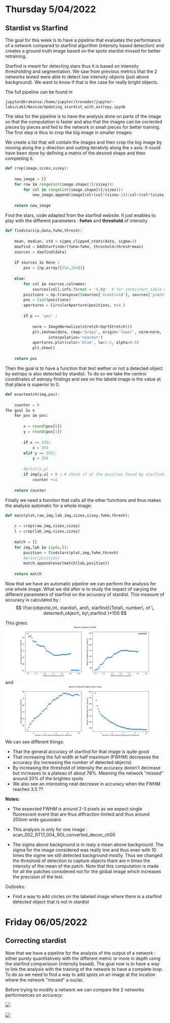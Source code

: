 # Thursday 5/04/2022
## Stardist vs Starfind
The goal for this week is to have a pipeline that evaluates the performance of a network compared to starfind algorithm (intensity based detection) and creates a ground truth image based on the spots stardist missed for better retraining. 

Starfind is meant for detecting stars thus it is based on intensity thresholding and segmentation. We saw from previous metrics that the 2 networks tested were able to detect low intensity objects (just above background). We want to know if that is the case for really bright objects. 

The full pipeline can be found in
```shell
jupyter@krakatoa:/home/jupyter/tronador/jupyter-labs/Lab1/Nessim/Updating_stardist_with_astropy.ipynb
```

The idea for the pipeline is to have the analysis done on parts of the image so that the computation is faster and also that the images can be corrected pieces by pieces and fed to the network in small pieces for better training. The first step is thus to crop the big image in smaller images:

We create a list that will contain the images and then crop the big image by moving along the y direction and cutting iterativly along the x axis. It could have been done by defining a matrix of the desired shape and then completing it.

```python 
def crop(image,sizex,sizey):
    
    new_image = []
    for row in range(int(image.shape[1]/sizey)):
        for col in range(int(image.shape[0]/sizex)):
            new_image.append(image[col+(col*(sizex-1)):col+(col*(sizex-1))+sizex-1,row+(row*(sizey-1)):row+(row*(sizey-1))+sizey-1])

    return new_image
```

Find the stars, code adapted from the starfind website. It just enables to play with the different parameters : **fwhm** and **threshold** of intensity
```python
def findstars(p,data,fwhm,thresh):
    
    mean, median, std = sigma_clipped_stats(data, sigma=3)  
    daofind = DAOStarFinder(fwhm=fwhm, threshold=thresh*mean)  
    sources = daofind(data)
    
    if sources is None :
        pos = [np.array([254,254])]
        
    else:
        for col in sources.colnames:  
            sources[col].info.format = '%.8g'  # for consistent table output
        positions = np.transpose((sources['xcentroid'], sources['ycentroid']))
        pos = list(positions)
        apertures = CircularAperture(positions, r=4.)

        if p == 'yes' :

            norm = ImageNormalize(stretch=SqrtStretch())
            plt.imshow(data, cmap='Greys', origin='lower', norm=norm,
                   interpolation='nearest')
            apertures.plot(color='blue', lw=1.5, alpha=0.5)
            plt.show()
    
    return pos
```

Then the goal is to have a function that test wether or not a detected object by astropy is also detected by stardist. To do so we take the centroi coordinates of astropy findings and see on the labeld image is the value at that place is superior to 0.

```python 
def exactmatch(img,pos):
    
    counter = 0 
The goal is n
    for pos in pos:
            
        x = round(pos[0])
        y = round(pos[1])
        
        if x == 255:
            x = 254
        elif y == 255:
            y = 254
            
        #print(x,y)
        if img[y,x] > 0 : # check if at the position found by starfind on the labeled image there is a label
            counter +=1

    return counter
```

Finally we need a function that calls all the other functions and thus makes the analysis automatic for a whole image:

```python
def main(plot,raw_img,lab_img,sizex,sizey,fwhm,thresh):
    
    c = crop(raw_img,sizex,sizey)
    l = crop(lab_img,sizex,sizey)
    
    match = []
    for img,lab in zip(c,l):
        position = findstars(plot,img,fwhm,thresh)
        #print(position)
        match.append(exactmatch(lab,position))
    
    return match
```

Now that we have an automatic pipeline we can perform the analysis for one whole image. What we did after is to study the impact of varying the different parameters of starfind on the accuracy of stardist. This measure of accuracy is calculated by : $$ \frac{objects\,in\, stardist\, and\, starfind}{Total\, number\, of \, detected\,object\, by\,starfind }*100 $$

This gives: 
![](plots/Nessim_FWHM.png)
and 
![](plots/Nessim's_Network_Sigma_above_bckg.png)
We can see different things:
- That the general accuracy of starfind for that image is quite good
- That increasing the full width at half maximum (FWHM) decreases the accuracy (by increasing the number of detected objects) 
- By increasing the threshold of intensity the accuracy doesn't decrease but increases to a plateau of about 78%. Meaning the network "missed" around 20% of the brightes spots
- We also see an interesting neat decrease in accuracy when the FWHM reaches 3.5 ?? 

**Notes:**  
- The expected FWHM is around 2-3 pixels as we expect single fluorescent event that are thus diffraction limited and thus around 200nm wide gaussians

- This analysis is only for one image : scan_002_RT17_004_ROI_converted_decon_ch00

- The sigma above background is in realy a mean above background. The sigma for the image considered was really low and thus even with 10 times the sigme we still detected background mostly. Thus we changed the threshold of detection to capture objects thare are n times the intensity of the mean of the patch. Note that this computation is made for all the patches considered not for the global image which increases the precision of the test. 

Outlooks: 
- Find a way to add circles on the labeled image where there is a starfind detected object that is not in stardist

# Friday 06/05/2022 
## Correcting stardist
Now that we have a pipeline for the analysis of the output of a network : either purely quantitatively with the different metric or more in depth using the starfind comparisson (intensity based). The goal now is to have a way to link the analysis with the training of the network to have a complete loop. To do so we need to find a way to add spots on an image at the location where the network "missed" a nuclei. 

Before trying to modify a network we can compare the 2 networks performances on accuracy:

![](Comparing_Networks_FWHM_dependency.png)

![](Comparing_networks_mean_above_bckg.png)

